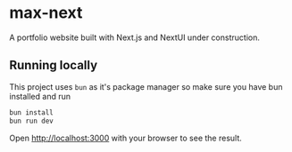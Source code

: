 # max-next
A portfolio website built with Next.js and NextUI under construction.

## Running locally

This project uses `bun` as it's package manager so make sure you have bun installed and run

```bash
bun install
bun run dev
```

Open [http://localhost:3000](http://localhost:3000) with your browser to see the result.